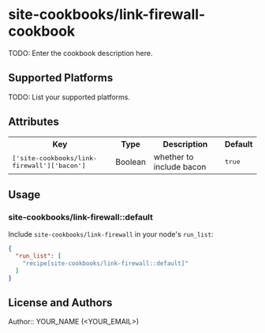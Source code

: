 # site-cookbooks/link-firewall-cookbook

TODO: Enter the cookbook description here.

## Supported Platforms

TODO: List your supported platforms.

## Attributes

<table>
  <tr>
    <th>Key</th>
    <th>Type</th>
    <th>Description</th>
    <th>Default</th>
  </tr>
  <tr>
    <td><tt>['site-cookbooks/link-firewall']['bacon']</tt></td>
    <td>Boolean</td>
    <td>whether to include bacon</td>
    <td><tt>true</tt></td>
  </tr>
</table>

## Usage

### site-cookbooks/link-firewall::default

Include `site-cookbooks/link-firewall` in your node's `run_list`:

```json
{
  "run_list": [
    "recipe[site-cookbooks/link-firewall::default]"
  ]
}
```

## License and Authors

Author:: YOUR_NAME (<YOUR_EMAIL>)
